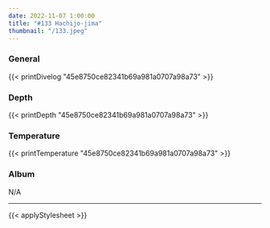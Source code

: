 ```yaml
---
date: 2022-11-07 1:00:00
title: "#133 Hachijo-jima"
thumbnail: "/133.jpeg"
---
```


### General

{{< printDivelog "45e8750ce82341b69a981a0707a98a73" >}}

### Depth

{{< printDepth "45e8750ce82341b69a981a0707a98a73" >}}

### Temperature

{{< printTemperature "45e8750ce82341b69a981a0707a98a73" >}}

### Album

N/A

---

{{< applyStylesheet >}}

